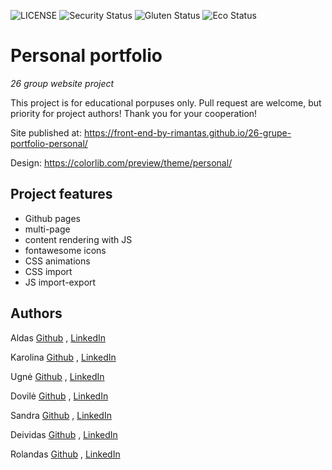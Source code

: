 ![LICENSE](https://img.shields.io/badge/license-MIT-blue.svg?style=flat-square)
![Security Status](https://img.shields.io/security-headers?label=Security&url=https%3A%2F%2Fgithub.com&style=flat-square)
![Gluten Status](https://img.shields.io/badge/Gluten-Free-green.svg)
![Eco Status](https://img.shields.io/badge/ECO-Friendly-green.svg)

# Personal portfolio

_26 group website project_

This project is for educational porpuses only. Pull request are welcome, but priority for project authors! Thank you for your cooperation!

Site published at: https://front-end-by-rimantas.github.io/26-grupe-portfolio-personal/

Design: https://colorlib.com/preview/theme/personal/

## Project features

- Github pages
- multi-page
- content rendering with JS
- fontawesome icons
- CSS animations
- CSS import
- JS import-export


## Authors

Aldas [Github](https://github.com/aldask) , [LinkedIn](https://linkedin.com/in/aldevinas-k-2ab99b1b4)

Karolina [Github](https://github.com/baekarolina) , [LinkedIn](https://linkedin.com/in/karolina-jagminaitė-079a55165)

Ugnė [Github](https://github.com/Uugne) , [LinkedIn](https://linkedin.com/in/ugne-kurkyte)

Dovilė [Github](https://github.com/Kerbelyte) , [LinkedIn](https://linkedin.com/in/dovilė-kerbelytė-66634a162)

Sandra [Github](https://github.com/lazauninke) , [LinkedIn](https://linkedin.com/in/sandra-jonikaitė-lažauninkė-7061b9157)

Deividas [Github](https://github.com/dgdeivis) , [LinkedIn](https://linkedin.com/in/deividas-galdikas-2a440a173)

Rolandas [Github](https://github.com/NikkeiR) , [LinkedIn](https://linkedin.com/in/rolandas-urnikis-a9943420a)
